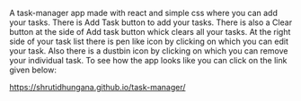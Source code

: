 A task-manager app made with react and simple css where you can add your tasks. There is Add Task button to add your tasks. There is also a Clear button at the side of Add task button whick clears all your tasks. At the right side of your task list there is pen like icon by clicking on which you can edit your task. Also there is a dustbin icon by clicking on which you can remove your individual task. To see how the app looks like you can click on the link given below:

https://shrutidhungana.github.io/task-manager/
